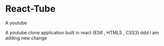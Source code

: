 # React-Tube

A youtube

A youtube clone application built in react (ES6 , HTML5 , CSS3)
ddd
I am adding new change
